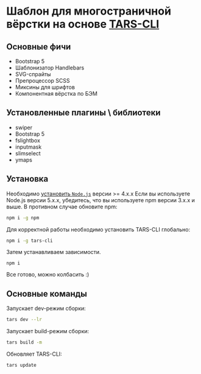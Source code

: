 # Шаблон для многостраничной вёрстки на основе [TARS-CLI](https://github.com/tars/tars-cli)

## Основные фичи

* Bootstrap 5
* Шаблонизатор Handlebars
* SVG-спрайты
* Препроцессор SCSS
* Миксины для шрифтов
* Компонентная вёрстка по БЭМ

## Установленные плагины \ библиотеки

* swiper
* Bootstrap 5
* fslightbox
* inputmask
* slimselect
* ymaps

## Установка

Необходимо [установить `Node.js`](http://nodejs.org/) версии >= 4.x.x Если вы используете Node.js версии 5.x.x, убедитесь, что вы используете npm версии 3.x.x и выше. В противном случае обновите npm:

```bash
npm i -g npm
```

Для корректной работы необходимо установить TARS-CLI глобально:

```bash
npm i -g tars-cli
```

Затем устанавливаем зависимости.

```shell
npm i
```

Все готово, можно колбасить :)


## Основные команды

Запускает dev-режим сборки:

```bash
tars dev --lr
```

Запускает build-режим сборки:

```bash
tars build -m
```

Обновляет TARS-CLI:

```bash
tars update
```

